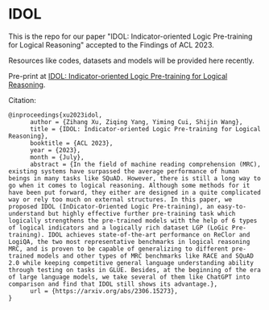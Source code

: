 # IDOL
This is the repo for our paper "IDOL: Indicator-oriented Logic Pre-training for Logical Reasoning" accepted to the Findings of ACL 2023.

Resources like codes, datasets and models will be provided here recently.

Pre-print at [IDOL: Indicator-oriented Logic Pre-training for Logical Reasoning](https://arxiv.org/abs/2306.15273).


Citation:
```
@inproceedings{xu2023idol,
      author = {Zihang Xu, Ziqing Yang, Yiming Cui, Shijin Wang},
      title = {IDOL: Indicator-oriented Logic Pre-training for Logical Reasoning},
      booktitle = {ACL 2023},
      year = {2023},
      month = {July},
      abstract = {In the field of machine reading comprehension (MRC), existing systems have surpassed the average performance of human beings in many tasks like SQuAD. However, there is still a long way to go when it comes to logical reasoning. Although some methods for it have been put forward, they either are designed in a quite complicated way or rely too much on external structures. In this paper, we proposed IDOL (InDicator-Oriented Logic Pre-training), an easy-to-understand but highly effective further pre-training task which logically strengthens the pre-trained models with the help of 6 types of logical indicators and a logically rich dataset LGP (LoGic Pre-training). IDOL achieves state-of-the-art performance on ReClor and LogiQA, the two most representative benchmarks in logical reasoning MRC, and is proven to be capable of generalizing to different pre-trained models and other types of MRC benchmarks like RACE and SQuAD 2.0 while keeping competitive general language understanding ability through testing on tasks in GLUE. Besides, at the beginning of the era of large language models, we take several of them like ChatGPT into comparison and find that IDOL still shows its advantage.},
      url = {https://arxiv.org/abs/2306.15273},
}

```

